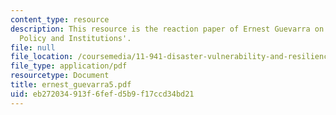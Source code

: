 ```yaml
---
content_type: resource
description: This resource is the reaction paper of Ernest Guevarra on the topic 'Disaster
  Policy and Institutions'.
file: null
file_location: /coursemedia/11-941-disaster-vulnerability-and-resilience-spring-2005/eb272034913f6fefd5b9f17ccd34bd21_ernest_guevarra5.pdf
file_type: application/pdf
resourcetype: Document
title: ernest_guevarra5.pdf
uid: eb272034-913f-6fef-d5b9-f17ccd34bd21
---
```

